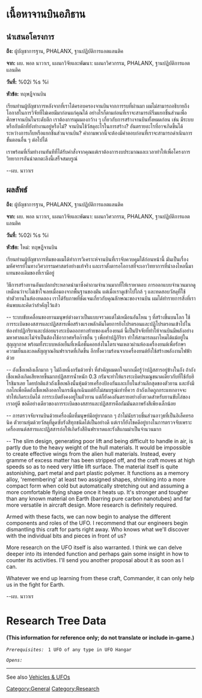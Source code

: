 # เนื้อหาจานบินอภิธาน

## นำเสนอโครงการ

**ถึง:** ผู้บัญชาการฐาน, PHALANX, ฐานปฏิบัติการแอตแลนติค

**จาก:** ผบ. พอล นาวาเร, แผนกวิจัยและพัฒนา: แผนกวิศวกรรม, PHALANX,
ฐานปฏิบัติการแอตแลนติค

**วันที่:** %02i %s %i

**หัวข้อ:** ทฤษฎีจานบิน

เรียนท่านผู้บัญชาการหลังจากที่เราได้ครอบครองจานบินจากการรบที่ผ่านมา
ผมไม่สามารถอธิบายถึงโอกาสในการวิจัยที่ไม่เคยมีมาก่อนแก่คุณได้
อย่างไรก็ตามก่อนที่เราจะสามารถเิริ่มแยกชิ้นส่วนเพื่อศึกษาจานบินในระดับลึก
เราต้องการมุมมองกว้าง ๆ เกี่ยวกับการสร้างจานบินทั้งหมดก่อน เช่น
มีระบบหรือกับดักที่ยังทำงานอยู่หรือไม่? จานบินใช้วัสดุอะไรในการสร้าง?
อันตรายอะไรที่อาจเกิดขึ้นได้ระหว่างการเก็บหรือแยกชิ้นส่วนจานบิน?
คำถามพวกนี้จะต้องมีคำตอบก่อนที่เราจะสามารถดำเนินการขั้นตอนอื่น ๆ ต่อไปได้

เราพร้อมที่เริ่มทำงานทันทีที่ได้รับคำสั่งจากคุณแต่เราต้องการงบประมาณและเวลาทำให้เพื่อโครงการวิทยาการอันน่าตกตะลึงนี้เสร็จสมบรูณ์

--ผบ. นาวาเร

## ผลลัพธ์

**ถึง:** ผู้บัญชาการฐาน, PHALANX, ฐานปฏิบัติการแอตแลนติค

**จาก:** ผบ. พอล นาวาเร, แผนกวิจัยและพัฒนา: แผนกวิศวกรรม, PHALANX,
ฐานปฏิบัติการแอตแลนติค

**วันที่:** %02i %s %i

**หัวข้อ:** ใหม่: ทฤษฎีจานบิน

เรียนท่านผู้บัญชาการทีมของผมได้ทำการวิเคราะห์จานบินที่เราจับควบคุุมได้่ก่อนหน้านี้
มันเป็นเรื่องมหัศจรรย์ในทางวิศวกรรมศาสตร์อย่างแท้จริง
และเราตั้งตารอโอกาสที่จะเอาวิทยาการที่น่าลงไหลนี้มาแทนของเดิมของที่เรามีอยู่

วิธีการสร้างยานอันแปลกประหลาดนำมาซึ่งคำถามจำนวนมากที่ให้เราหาตอบ
การออกแบบจำนวนมากดูเหมือนว่าจะไม่เข้าใจเลยเมื่อมองจากพื้นฐานของมัน
แต่เมื่อเราดูเข้าไปใกล้ ๆ และทดสอบวัสดุที่ใช้ทำตัวยานในห้องทดลอง
เราได้รับภาพที่ชัดเจนเกี่ยวกับคุณลักษณะของจานบิน
ผมได้ทำรายการสิ่งที่เราค้นพบและคิดว่าสำคัญไว้แล้ว

-- ระบบขับเคลื่อนของยานมนุษย์ต่างดาวเป็นแบบจรวดแต่ไม่เหมือนอันไหน ๆ ที่สร้างขึ้นบนโลก
ใช้การระเบิดของสสารและปฏิสสารเพื่อสร้างแรงพลักดันโดยการยิงโปรตรอนและปฏิโปรตรอนเข้าไปในห้องทำปฏิกริยาและปล่อยแรงระเบิดออกทางท้ายของเครื่องยนต์
นี้เป็นปัจจัยที่ทำให้จานบินมีพลังอย่างมหาศาลและไม่จำเป็นต้องใช้อากาศหรือก๊าซอื่น ๆ
เพื่อทำปฏิกิริยา ทำให้สามารถเผาไหมได้แม้อยู่ในสุญญากาศ
พร้อมทั้งระบบหล่อเย็นที่เหนือชั้นคอยส่งไนโตรเจนเหลวผ่านห้องเครื่องยนต์เพื่อรักษาความเย็นและลดสัญญาณอินฟราเรดที่เกิดขึ้น
อีกทั้งความร้อนจากเครื่องยนต์ยังใช้สร้างพลังงานไฟฟ้าด้วย

-- ถังเชื้อเพลิงเล็กมาก ๆ ไม่ถึงหนึ่งกรัมด้วยซ้ำ ที่สำคัญผมตกใจมากเมื่อรู้ว่าปฏิสสารอยู่ข้างในถัง
ถ้าถังเชื้อเพลิงเกิดเสียหายขึ้นมากปฏิสสารน้ำหนัก 0.3
กรัมจะทำให้แรงระเบิดปรมณูขนาดเดียวกับที่ใช้กับฮิโรชิมาเลย
โดยปกติแล้วถังเชื้อเพลิงนั้นหุ้มด้วยเครื่องป้องกันและเก็บในส่วนลึกสุดของตัวยาน
และยังมีกลไกเพื่อดีดถังเชื้อเพลิงออกในกรณีฉุกเฉินแต่ยังไม่สมบรูณ์เท่าที่ควร
ถ้าถังเกิดถูกกระแทกอาจจะทำให้เกิดระเบิดได้ การระเบิดยังคงอยู่ในตัวยาน
แต่ก็ยังคงอันตรายอย่างยิ่งยวดสำหรับยานขับไล่ของเราอยู่ดี
ขอดีอย่างเดียวของการระเบิดของสสารและปฏิสสารคือกัมมันตภาพรังสีเพียงเล็กน้อย

-- การตรวจจับจานบินด้วยเครื่องมือที่มนุษย์มีอยู่ยากมาก ๆ
ถ้าไม่นับรวบชิ้นส่วนอาวุธที่เป็นอิเล็คทรอนิค ตัวยานหุ้มด้วยวัสดุที่ดูดซับรังสีทุกชนิดได้เป็นอย่างดี
แต่เราก็ยังโชคดีอยู่บางในการตรวจจับเพราะเครื่องยนต์สสารและปฏิสสารก่อให้เกิดรังสีอินฟราเรดและรังสีแกมม่าเป็นจำนวนมาก

-- The slim design, generating poor lift and being difficult to handle
in air, is partly due to the heavy weight of the hull materials. It
would be impossible to create effective wings from the alien hull
materials. Instead, every gramme of excess matter has been stripped off,
and the craft moves at high speeds so as to need very little lift
surface. The material itself is quite astonishing, part metal and part
plastic polymer. It functions as a memory alloy, 'remembering' at least
two assigned shapes, shrinking into a more compact form when cold but
automatically stretching out and assuming a more comfortable flying
shape once it heats up. It's stronger and tougher than any known
material on Earth (barring pure carbon nanotubes) and far more versatile
in aircraft design. More research is definitely required.

Armed with these facts, we can now begin to analyse the different
components and roles of the UFO. I recommend that our engineers begin
dismantling this craft for parts right away. Who knows what we'll
discover with the individual bits and pieces in front of us?

More research on the UFO itself is also warranted. I think we can delve
deeper into its intended function and perhaps gain some insight in how
to counter its activities. I'll send you another proposal about it as
soon as I can.

Whatever we end up learning from these craft, Commander, it can only
help us in the fight for Earth.

--ผบ. นาวาเร

# Research Tree Data

**(This information for reference only; do not translate or include
in-game.)**

*`Prerequisites:`*
` 1 UFO of any type in UFO Hangar`

*`Opens:`*

------------------------------------------------------------------------

See also [Vehicles & UFOs](Vehicles_&_UFOs "wikilink")

[Category:General](Category:General "wikilink")
[Category:Research](Category:Research "wikilink")